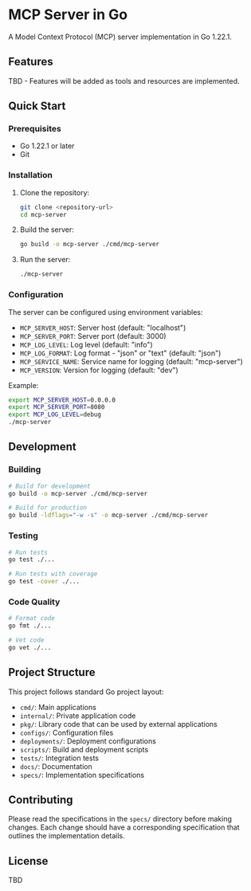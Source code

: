 # MCP Server in Go

A Model Context Protocol (MCP) server implementation in Go 1.22.1.

## Features

TBD - Features will be added as tools and resources are implemented.

## Quick Start

### Prerequisites

- Go 1.22.1 or later
- Git

### Installation

1. Clone the repository:
   ```bash
   git clone <repository-url>
   cd mcp-server
   ```

2. Build the server:
   ```bash
   go build -o mcp-server ./cmd/mcp-server
   ```

3. Run the server:
   ```bash
   ./mcp-server
   ```

### Configuration

The server can be configured using environment variables:

- `MCP_SERVER_HOST`: Server host (default: "localhost")
- `MCP_SERVER_PORT`: Server port (default: 3000)
- `MCP_LOG_LEVEL`: Log level (default: "info")
- `MCP_LOG_FORMAT`: Log format - "json" or "text" (default: "json")
- `MCP_SERVICE_NAME`: Service name for logging (default: "mcp-server")
- `MCP_VERSION`: Version for logging (default: "dev")

Example:
```bash
export MCP_SERVER_HOST=0.0.0.0
export MCP_SERVER_PORT=8080
export MCP_LOG_LEVEL=debug
./mcp-server
```

## Development

### Building

```bash
# Build for development
go build -o mcp-server ./cmd/mcp-server

# Build for production
go build -ldflags="-w -s" -o mcp-server ./cmd/mcp-server
```

### Testing

```bash
# Run tests
go test ./...

# Run tests with coverage
go test -cover ./...
```

### Code Quality

```bash
# Format code
go fmt ./...

# Vet code
go vet ./...
```

## Project Structure

This project follows standard Go project layout:

- `cmd/`: Main applications
- `internal/`: Private application code
- `pkg/`: Library code that can be used by external applications
- `configs/`: Configuration files
- `deployments/`: Deployment configurations
- `scripts/`: Build and deployment scripts
- `tests/`: Integration tests
- `docs/`: Documentation
- `specs/`: Implementation specifications

## Contributing

Please read the specifications in the `specs/` directory before making changes. Each change should have a corresponding specification that outlines the implementation details.

## License

TBD
